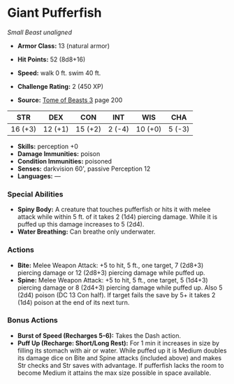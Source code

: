 # Giant Pufferfish

*Small* *Beast* *unaligned*

- **Armor Class:** 13 (natural armor)
- **Hit Points:** 52 (8d8+16)
- **Speed:** walk 0 ft. swim 40 ft.

- **Challenge Rating:** 2 (450 XP)
- **Source:** [Tome of Beasts 3](https://koboldpress.com/kpstore/product/tome-of-beasts-3-for-5th-edition/) page 200

| STR | DEX | CON | INT | WIS | CHA |
| --- | --- | --- | --- | --- | --- |
| 16 (+3) | 12 (+1) | 15 (+2) | 2 (-4) | 10 (+0) | 5 (-3) |

- **Skills:** perception +0
- **Damage Immunities:** poison
- **Condition Immunities:** poisoned
- **Senses:** darkvision 60', passive Perception 12
- **Languages:** —

### Special Abilities

- **Spiny Body:** A creature that touches pufferfish or hits it with melee attack while within 5 ft. of it takes 2 (1d4) piercing damage. While it is puffed up this damage increases to 5 (2d4).
- **Water Breathing:** Can breathe only underwater.

### Actions

- **Bite:** Melee Weapon Attack: +5 to hit, 5 ft., one target, 7 (2d8+3) piercing damage or 12 (2d8+3) piercing damage while puffed up.
- **Spine:** Melee Weapon Attack: +5 to hit, 5 ft., one target, 5 (1d4+3) piercing damage or 8 (2d4+3) piercing damage while puffed up. Also 5 (2d4) poison (DC 13 Con half). If target fails the save by 5+ it takes 2 (1d4) poison at the end of its next turn.

### Bonus Actions

- **Burst of Speed (Recharges 5-6):** Takes the Dash action.
- **Puff Up (Recharge: Short/Long Rest):** For 1 min it increases in size by filling its stomach with air or water. While puffed up it is Medium doubles its damage dice on Bite and Spine attacks (included above) and makes Str checks and Str saves with advantage. If pufferfish lacks the room to become Medium it attains the max size possible in space available.


